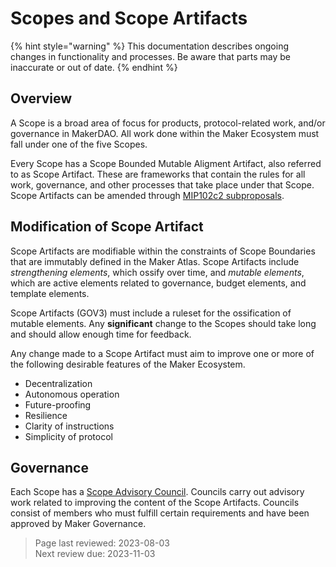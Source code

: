 # Scopes and Scope Artifacts

{% hint style="warning" %} This documentation describes ongoing changes in functionality and processes. Be aware that parts may be inaccurate or out of date. {% endhint %}

## Overview

A Scope is a broad area of focus for products, protocol-related work, and/or governance in MakerDAO. All work done within the Maker Ecosystem must fall under one of the five Scopes.

Every Scope has a Scope Bounded Mutable Aligment Artifact, also referred to as Scope Artifact. These are frameworks that contain the rules for all work, governance, and other processes that take place under that Scope. Scope Artifacts can be amended through [MIP102c2 subproposals](https://mips.makerdao.com/mips/details/MIP102#MIP102c2).

## Modification of Scope Artifact

Scope Artifacts are modifiable within the constraints of Scope Boundaries that are immutably defined in the Maker Atlas.
Scope Artifacts include *strengthening elements*, which ossify over time, and *mutable elements*, which are active elements related to governance, budget elements, and template elements.

Scope Artifacts (GOV3) must include a ruleset for the ossification of mutable elements. Any **significant** change to the Scopes should take long and should allow enough time for feedback.

Any change made to a Scope Artifact must aim to improve one or more of the following desirable features of the Maker Ecosystem.
- Decentralization
- Autonomous operation
- Future-proofing
- Resilience
- Clarity of instructions
- Simplicity of protocol

## Governance

Each Scope has a [Scope Advisory Council](scope-advisory-councils.md).  Councils carry out advisory work related to improving the content of the Scope Artifacts. Councils consist of members who must fulfill certain requirements and have been approved by Maker Governance.

>Page last reviewed: 2023-08-03  
>Next review due: 2023-11-03
